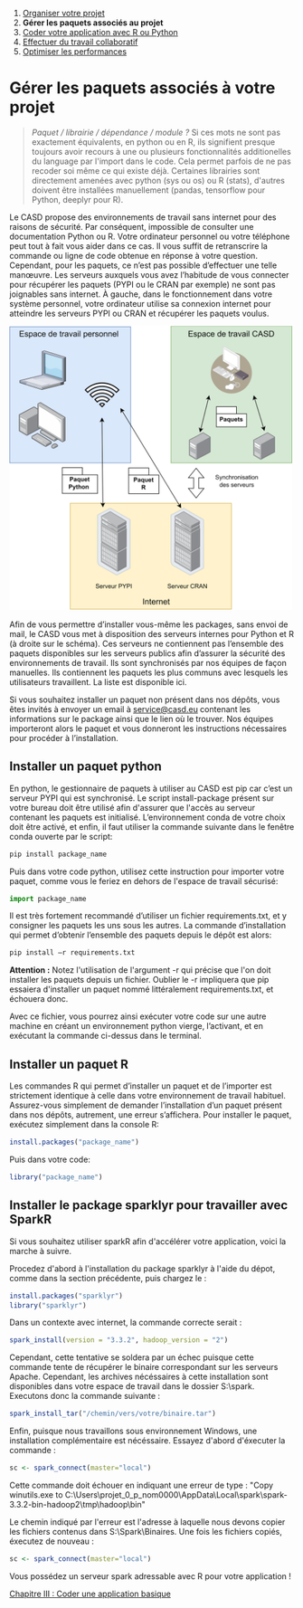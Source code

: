 1. [Organiser votre projet](1_organise.md)
2. **Gérer les paquets associés au projet**
3. [Coder votre application avec R ou Python](3_code.md)
4. [Effectuer du travail collaboratif](4_collaborate.md)
5. [Optimiser les performances](5_performance.md)

# Gérer les paquets associés à votre projet

> _Paquet / librairie / dépendance / module ?_
> Si ces mots ne sont pas exactement équivalents, en python ou en R, ils signifient presque toujours avoir recours à une ou plusieurs fonctionnalités additionelles du language par l'import dans le code. Cela permet parfois de ne pas recoder soi même ce qui existe déjà. Certaines librairies sont directement amenées avec python (sys ou os) ou R (stats), d'autres doivent être installées manuellement (pandas, tensorflow pour Python, deeplyr pour R).

Le CASD propose des environnements de travail sans internet pour des raisons de sécurité. Par conséquent, impossible de consulter une documentation Python ou R. Votre ordinateur personnel ou votre téléphone peut tout à fait vous aider dans ce cas. Il vous suffit de retranscrire la commande ou ligne de code obtenue en réponse à votre question.
Cependant, pour les paquets, ce n’est pas possible d’effectuer une telle manœuvre. Les serveurs auxquels vous avez l’habitude de vous connecter pour récupérer les paquets (PYPI ou le CRAN par exemple) ne sont pas joignables sans internet.
À gauche, dans le fonctionnement dans votre système personnel, votre ordinateur utilise sa connexion internet pour atteindre les serveurs PYPI ou CRAN et récupérer les paquets voulus.

<img src="/assets/images/serveurs.png" alt="serveurs" style="width:500px;"/>

Afin de vous permettre d’installer vous-même les packages, sans envoi de mail, le CASD vous met à disposition des serveurs internes pour Python et R (à droite sur le schéma). Ces serveurs ne contiennent pas l’ensemble des paquets disponibles sur les serveurs publics afin d’assurer la sécurité des environnements de travail. Ils sont synchronisés par nos équipes de façon manuelles. Ils contiennent les paquets les plus communs avec lesquels les utilisateurs travaillent. La liste est disponible ici.

Si vous souhaitez installer un paquet non présent dans nos dépôts, vous êtes invités à envoyer un email à [service@casd.eu](mailto:service@casd.eu) contenant les informations sur le package ainsi que le lien où le trouver. Nos équipes importeront alors le paquet et vous donneront les instructions nécessaires pour procéder à l’installation.

## Installer un paquet python

En python, le gestionnaire de paquets à utiliser au CASD est pip car c’est un serveur PYPI qui est synchronisé. Le script install-package présent sur votre bureau doit être utilisé afin d'assurer que l'accès au serveur contenant les paquets est initialisé. L’environnement conda de votre choix doit être activé, et enfin, il faut utiliser la commande suivante dans le fenêtre conda ouverte par le script:

```bash
pip install package_name
```

Puis dans votre code python, utilisez cette instruction pour importer votre paquet, comme vous le feriez en dehors de l'espace de travail sécurisé:

```python
import package_name
```

Il est très fortement recommandé d’utiliser un fichier requirements.txt, et y consigner les paquets les uns sous les autres. La commande d’installation qui permet d’obtenir l’ensemble des paquets depuis le dépôt est alors:

```bash
pip install –r requirements.txt
```

**Attention :** Notez l'utilisation de l'argument -r qui précise que l'on doit installer les paquets depuis un fichier. Oublier le -r impliquera que pip essaiera d'installer un paquet nommé littéralement requirements.txt, et échouera donc.

Avec ce fichier, vous pourrez ainsi exécuter votre code sur une autre machine en créant un environnement python vierge, l’activant, et en exécutant la commande ci-dessus dans le terminal.

## Installer un paquet R

Les commandes R qui permet d’installer un paquet et de l’importer est strictement identique à celle dans votre environnement de travail habituel. Assurez-vous simplement de demander l’installation d’un paquet présent dans nos dépôts, autrement, une erreur s’affichera. Pour installer le paquet, exécutez simplement dans la console R:

```r
install.packages("package_name")
```

Puis dans votre code:

```r
library("package_name")
```

## Installer le package sparklyr pour travailler avec SparkR

Si vous souhaitez utiliser sparkR afin d'accélérer votre application, voici la marche à suivre.

Procedez d'abord à l'installation du package sparklyr à l'aide du dépot, comme dans la section précédente, puis chargez le :

```r
install.packages("sparklyr")
library("sparklyr")
```

Dans un contexte avec internet, la commande correcte serait :

```r
spark_install(version = "3.3.2", hadoop_version = "2")
```

Cependant, cette tentative se soldera par un échec puisque cette commande tente de récupérer le binaire correspondant sur les serveurs Apache. Cependant, les archives nécéssaires à cette installation sont disponibles dans votre espace de travail dans le dossier S:\spark. Executons donc la commande suivante :

```r
spark_install_tar("/chemin/vers/votre/binaire.tar")
```

Enfin, puisque nous travaillons sous environnement Windows, une installation complémentaire est nécéssaire. Essayez d'abord d'éxecuter la commande :

```r
sc <- spark_connect(master="local")
```

Cette commande doit échouer en indiquant une erreur de type : "Copy winutils.exe to C:\Users\projet_0_p_nom0000\AppData\Local\spark\spark-3.3.2-bin-hadoop2\tmp\hadoop\bin"

Le chemin indiqué par l'erreur est l'adresse à laquelle nous devons copier les fichiers contenus dans S:\Spark\Binaires. Une fois les fichiers copiés, éxecutez de nouveau :

```r
sc <- spark_connect(master="local")
```

Vous possédez un serveur spark adressable avec R pour votre application !

[Chapitre III : Coder une application basique](3_code.md)
